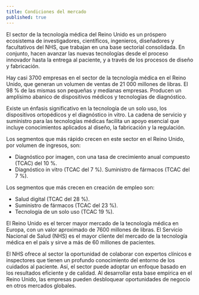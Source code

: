 ```yaml
---
title: Condiciones del mercado
published: true
---
```

El sector de la tecnología médica del Reino Unido es un próspero ecosistema de investigadores, científicos, ingenieros, diseñadores y facultativos del NHS, que trabajan en una base sectorial consolidada. En conjunto, hacen avanzar las nuevas tecnologías desde el proceso innovador hasta la entrega al paciente, y a través de los procesos de diseño y fabricación.

Hay casi 3700 empresas en el sector de la tecnología médica en el Reino Unido, que generan un volumen de ventas de 21 000 millones de libras. El 98 % de las mismas son pequeñas y medianas empresas. Producen un amplísimo abanico de dispositivos médicos y tecnologías de diagnóstico. 

Existe un énfasis significativo en la tecnología de un solo uso, los dispositivos ortopédicos y el diagnóstico in vitro. La cadena de servicio y suministro para las tecnologías médicas facilita un apoyo esencial que incluye conocimientos aplicados al diseño, la fabricación y la regulación.

Los segmentos que más rápido crecen en este sector en el Reino Unido, por volumen de ingresos, son: 

- Diagnóstico por imagen, con una tasa de crecimiento anual compuesto (TCAC) del 10 %.
- Diagnóstico in vitro (TCAC del 7 %).
Suministro de fármacos (TCAC del 7 %).

Los segmentos que más crecen en creación de empleo son: 

- Salud digital (TCAC del 28 %).
- Suministro de fármacos (TCAC del 23 %).
- Tecnología de un solo uso (TCAC 19 %).

El Reino Unido es el tercer mayor mercado de la tecnología médica en Europa, con un valor aproximado de 7600 millones de libras.
El Servicio Nacional de Salud (NHS) es el mayor cliente del mercado de la tecnología médica en el país y sirve a más de 60 millones de pacientes.

El NHS ofrece al sector la oportunidad de colaborar con expertos clínicos e inspectores que tienen un profundo conocimiento del entorno de los cuidados al paciente. Así, el sector puede adoptar un enfoque basado en los resultados eficiente y de calidad. Al desarrollar esta base empírica en el Reino Unido, las empresas pueden desbloquear oportunidades de negocio en otros mercados globales.
